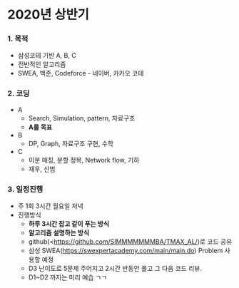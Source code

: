 # 2020년 상반기

### 1. 목적

* 삼성코테 기반 A, B, C
* 전반적인 알고리즘
* SWEA, 백준, Codeforce - 네이버, 카카오 코테

### 2. 코딩

* A 
  * Search, Simulation, pattern, 자료구조
  * **A를 목표**
* B
  * DP, Graph, 자료구조 구현, 수학
* C
  * 이분 매칭, 분할 정복, Network flow, 기하
  * 재우, 신범

### 3. 일정진행

* 주 1회 3시간 월요일 저녁
* 진행방식
  * **하루 3시간 잡고 같이 푸는 방식**
  * **알고리즘 설명하는 방식**
  * github(<https://github.com/SIMMMMMMMBA/TMAX_AL/)로 코드 공유
  * 삼성 SWEA(<https://swexpertacademy.com/main/main.do>) Problem 사용할 예정
  * D3 난이도로 5문제 주어지고 2시간 반동안 풀고 그 다음 코드 리뷰.
  * D1~D2 까지는 미리 예습 ㄱㄱ